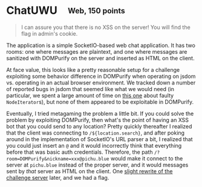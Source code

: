 # ChatUWU&emsp;<sub><sup>Web, 150 points</sup></sub>

> I can assure you that there is no XSS on the server! You will find the flag in admin's cookie.

The application is a simple SocketIO-based web chat application.  It has two rooms: one where messages are plaintext, and one where messages are sanitized with DOMPurify on the server and inserted as HTML on the client.

At face value, this looks like a pretty reasonable setup for a challenge exploiting some behavior difference in DOMPurify when operating on jsdom vs. operating in an actual browser environment.  We tracked down a number of reported bugs in jsdom that seemed like what we would need (in particular, we spent a large amount of time on [this one](https://github.com/jsdom/jsdom/issues/3040) about faulty `NodeIterator`s), but none of them appeared to be exploitable in DOMPurify.

Eventually, I tried metagaming the problem a little bit.  If you could solve the problem by exploiting DOMPurify, then what's the point of having an XSS bot that you could send to any location?  Pretty quickly thereafter I realized that the client was connecting to `/${location.search}`, and after poking around in the implementation of SocketIO's URL parser a bit, I realized that you could just insert an `@` and it would incorrectly think that everything before that was basic auth credentials.  Therefore, the path `/?room=DOMPurify&nickname=xxx@pichu.blue` would make it connect to the server at `pichu.blue` instead of the proper server, and it would messages sent by _that_ server as HTML on the client.  One [slight rewrite of the challenge server](./solve.js) later, and we had a flag.